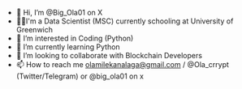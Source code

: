 - 👋 Hi, I’m @Big_Ola01 on X
- 🧑‍🎓I'm a Data Scientist (MSC) currently schooling at University of Greenwich
- 👀 I’m interested in Coding (Python)
- 🌱 I’m currently learning Python
- 💞️ I’m looking to collaborate with Blockchain Developers
- 📫 How to reach me olamilekanalaga@gmail.com / @Ola_crrypt  (Twitter/Telegram) or @big_ola01 on x

<!---
Ola-Crrypt/Ola-Crrypt is a ✨ special ✨ repository because its `README.md` (this file) appears on your GitHub profile.
You can click the Preview link to take a look at your changes.
--->
